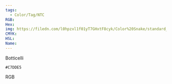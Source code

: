 ```yaml
---
tags:
  - Color/Tag/NTC
RGB:
Hex:
img: https://filedn.com/l0hpzxl1f01yT7GHxtF8cyk/Color%20Snake/standard_csv_to_svg/C7DDE5.svg
CMYK:
HSL:
Name:
---
```

Botticelli
```palette
#C7DDE5
```
RGB
